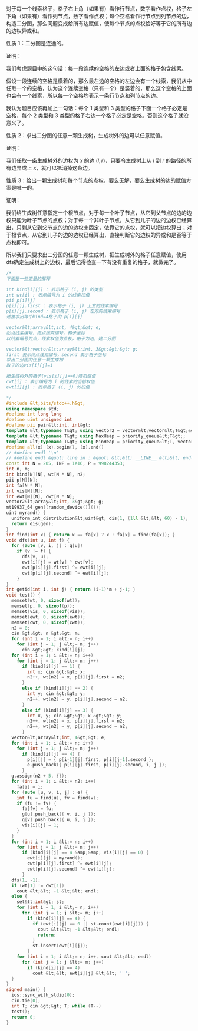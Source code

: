 对于每一个线索格子，格子右上角（如果有）看作行节点，数字看作点权，格子左下角（如果有）看作列节点，数字看作点权；每个空格看作行节点到列节点的边，构造二分图，那么问题变成给所有边赋值，使每个节点的点权恰好等于它的所有边的边权异或和。

性质 $1$：二分图是连通的。

证明：

我们考虑题目中的这句话：每一段连续的空格的左边或者上面的格子包含线索。

假设一段连续的空格是横着的，那么最左边的空格的左边会有一个线索，我们从中任取一个的空格，认为这个连续空格（只有一个）是竖着的，那么这个空格的上面也会有一个线索，所以每一个空格均表示一条行节点和列节点的边。

我认为题目应该再加上一句话：每个 $1$ 类型和 $3$ 类型的格子下面一个格子必定是空格，每个 $2$ 类型和 $3$ 类型的格子右边一个格子必定是空格。否则这个格子就没意义了。

性质 $2$：求出二分图的任意一颗生成树，生成树外的边可以任意赋值。

证明：

我们任取一条生成树外的边权为 $x$ 的边 $(l, r)$，只要令生成树上从 $l$ 到 $r$ 的路径的所有边异或上 $x$，就可以抵消掉这条边。

性质 $3$：给出一颗生成树和每个节点的点权，要么无解，要么生成树的边的赋值方案是唯一的。

证明：

我们给生成树任意指定一个根节点，对于每一个叶子节点，从它到父节点的边的边权只能为叶子节点的点权；对于每一个非叶子节点，从它到儿子的边的边权已经算出，只剩从它到父节点的边的边权未固定，依靠它的点权，就可以把边权算出；对于根节点，从它到儿子的边的边权已经算出，直接判断它的边权的异或和是否等于点权即可。

所以我们只要求出二分图的任意一颗生成树，把生成树外的格子任意赋值，使用dfs确定生成树上的边权，最后记得检查一下有没有重复的格子，就做完了。

```cpp
/*
下面是一些变量的解释

int kind[i][j] : 表示格子 (i, j) 的类型
int wt[i] : 表示编号为 i 的线索权值
pii p[i][j]
p[i][j].first : 表示格子 (i, j) 上方的线索编号
p[i][j].second : 表示格子 (i, j) 左方的线索编号
递推求出每个kind=4格子的 p[i][j]

vector&lt;array&lt;int, 4&gt;&gt; e;
起点线索编号，终点线索编号，格子坐标
以线索编号为点，线索权值为点权，格子为边，建二分图

vector&lt;vector&lt;array&lt;int, 3&gt;&gt;&gt; g;
first 表示终点线索编号，second 表示格子坐标
求出二分图的任意一颗生成树
取了的边vis[i][j]=1

把生成树外的格子(vis[i][j]==0)随机赋值
cwt[i] : 表示编号为 i 的线索的当前权值
ewt[i][j] : 表示格子 (i, j) 的权值

*/
#include &lt;bits/stdc++.h&gt;
using namespace std;
#define int long long
#define uint unsigned int
#define pii pair&lt;int, int&gt;
template &lt;typename T&gt; using vector2 = vector&lt;vector&lt;T&gt;&gt;;
template &lt;typename T&gt; using MaxHeap = priority_queue&lt;T&gt;;
template &lt;typename T&gt; using MinHeap = priority_queue&lt;T, vector&lt;T&gt;, greater&lt;T&gt;&gt;;
#define all(x) (x).begin(), (x).end()
// #define endl '\n'
// #define endl &quot; line in : &quot; &lt;&lt; __LINE__ &lt;&lt; endl
const int N = 205, INF = 1e16, P = 998244353;
int n, m;
int kind[N][N], wt[N * N], n2;
pii p[N][N];
int fa[N * N];
int vis[N][N];
int ewt[N][N], cwt[N * N];
vector2&lt;array&lt;int, 3&gt;&gt; g;
mt19937_64 gen((random_device())());
uint myrand() {
  uniform_int_distribution&lt;uint&gt; dis(1, (1ll &lt;&lt; 60) - 1);
  return dis(gen);
}
int find(int x) { return x == fa[x] ? x : fa[x] = find(fa[x]); }
void dfs(int u, int f) {
  for (auto [v, i, j] : g[u])
    if (v != f) {
      dfs(v, u);
      ewt[i][j] = wt[v] ^ cwt[v];
      cwt[p[i][j].first] ^= ewt[i][j];
      cwt[p[i][j].second] ^= ewt[i][j];
    }
}
int getid(int i, int j) { return (i-1)*m + j-1; }
void test() {
  memset(wt, 0, sizeof(wt));
  memset(p, 0, sizeof(p));
  memset(vis, 0, sizeof(vis));
  memset(ewt, 0, sizeof(ewt));
  memset(cwt, 0, sizeof(cwt));
  n2 = 0;
  cin &gt;&gt; n &gt;&gt; m;
  for (int i = 1; i &lt;= n; i++)
    for (int j = 1; j &lt;= m; j++)
      cin &gt;&gt; kind[i][j];
  for (int i = 1; i &lt;= n; i++)
    for (int j = 1; j &lt;= m; j++)
      if (kind[i][j] == 1) {
        int x; cin &gt;&gt; x;
        n2++, wt[n2] = x, p[i][j].first = n2;
      }
      else if (kind[i][j] == 2) {
        int y; cin &gt;&gt; y;
        n2++, wt[n2] = y, p[i][j].second = n2;
      }
      else if (kind[i][j] == 3) {
        int x, y; cin &gt;&gt; x &gt;&gt; y;
        n2++, wt[n2] = x, p[i][j].first = n2;
        n2++, wt[n2] = y, p[i][j].second = n2;
      }
  vector&lt;array&lt;int, 4&gt;&gt; e;
  for (int i = 1; i &lt;= n; i++)
    for (int j = 1; j &lt;= m; j++)
      if (kind[i][j] == 4) {
        p[i][j] = { p[i-1][j].first, p[i][j-1].second };
        e.push_back({ p[i][j].first, p[i][j].second, i, j });
      }
  g.assign(n2 + 5, {});
  for (int i = 1; i &lt;= n2; i++)
    fa[i] = i;
  for (auto [u, v, i, j] : e) {
    int fu = find(u), fv = find(v);
    if (fu != fv) {
      fa[fv] = fu;
      g[u].push_back({ v, i, j });
      g[v].push_back({ u, i, j });
      vis[i][j] = 1;
    }
  }
  for (int i = 1; i &lt;= n; i++)
    for (int j = 1; j &lt;= m; j++)
      if (kind[i][j] == 4 &amp;&amp; vis[i][j] == 0) {
        ewt[i][j] = myrand();
        cwt[p[i][j].first] ^= ewt[i][j];
        cwt[p[i][j].second] ^= ewt[i][j];
      }
  dfs(1, -1);
  if (wt[1] != cwt[1])
    cout &lt;&lt; -1 &lt;&lt; endl;
  else {
    set&lt;int&gt; st;
    for (int i = 1; i &lt;= n; i++)
      for (int j = 1; j &lt;= m; j++)
        if (kind[i][j] == 4) {
          if (ewt[i][j] == 0 || st.count(ewt[i][j])) {
            cout &lt;&lt; -1 &lt;&lt; endl;
            return;
          }
          st.insert(ewt[i][j]);
        }
    for (int i = 1; i &lt;= n; i++, cout &lt;&lt; endl)
      for (int j = 1; j &lt;= m; j++)
        if (kind[i][j] == 4)
          cout &lt;&lt; ewt[i][j] &lt;&lt; ' ';
  }
}
signed main() {
  ios::sync_with_stdio(0);
  cin.tie(0);
  int T; cin &gt;&gt; T; while (T--)
  test();
  return 0;
}
```